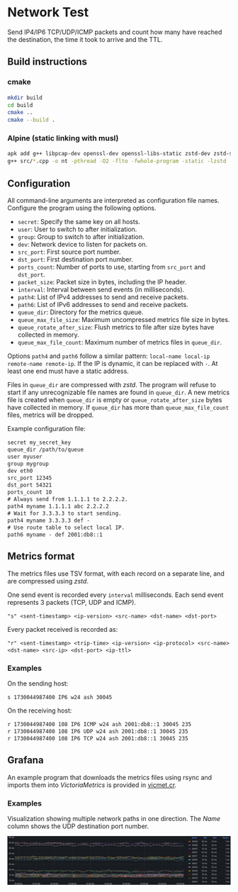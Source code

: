 # Network Test

Send IP4/IP6 TCP/UDP/ICMP packets and count how many have reached the destination, the time it took to arrive and the TTL.

## Build instructions

### cmake

```bash
mkdir build
cd build
cmake ..
cmake --build .
```

### Alpine (static linking with musl)

```bash
apk add g++ libpcap-dev openssl-dev openssl-libs-static zstd-dev zstd-static
g++ src/*.cpp -o nt -pthread -O2 -flto -fwhole-program -static -lzstd -lcrypto -lpcap -Wno-deprecated-declarations
```

## Configuration

All command-line arguments are interpreted as configuration file names.
Configure the program using the following options.

- `secret`: Specify the same key on all hosts.
- `user`: User to switch to after initialization.
- `group`: Group to switch to after initialization.
- `dev`: Network device to listen for packets on.
- `src_port`: First source port number.
- `dst_port`: First destination port number.
- `ports_count`: Number of ports to use, starting from `src_port` and `dst_port`.
- `packet_size`: Packet size in bytes, including the IP header.
- `interval`: Interval between send events (in milliseconds).
- `path4`: List of IPv4 addresses to send and receive packets.
- `path6`: List of IPv6 addresses to send and receive packets.
- `queue_dir`: Directory for the metrics queue.
- `queue_max_file_size`: Maximum uncompressed metrics file size in bytes.
- `queue_rotate_after_size`: Flush metrics to file after size bytes have collected in memory.
- `queue_max_file_count`: Maximum number of metrics files in `queue_dir`.

Options `path4` and `path6` follow a similar pattern: `local-name local-ip remote-name remote-ip`.  If the IP is dynamic, it can be replaced with `-`. At least one end must have a static address.

Files in `queue_dir` are compressed with _zstd_. The program will refuse to start if any unrecognizable file names are found in `queue_dir`. A new metrics file is created when `queue_dir` is empty or `queue_rotate_after_size` bytes have collected in memory. If `queue_dir` has more than `queue_max_file_count` files, metrics will be dropped.

Example configuration file:
```text
secret my_secret_key
queue_dir /path/to/queue
user myuser
group mygroup
dev eth0
src_port 12345
dst_port 54321
ports_count 10
# Always send from 1.1.1.1 to 2.2.2.2.
path4 myname 1.1.1.1 abc 2.2.2.2
# Wait for 3.3.3.3 to start sending.
path4 myname 3.3.3.3 def -
# Use route table to select local IP.
path6 myname - def 2001:db8::1
```

## Metrics format

The metrics files use TSV format, with each record on a separate line, and are compressed using _zstd_.

One send event is recorded every `interval` milliseconds.
Each send event represents 3 packets (TCP, UDP and ICMP).

```
"s" <sent-timestamp> <ip-version> <src-name> <dst-name> <dst-port>
```

Every packet received is recorded as:

```
"r" <sent-timestamp> <trip-time> <ip-version> <ip-protocol> <src-name> <dst-name> <src-ip> <dst-port> <ip-ttl>
```

### Examples

On the sending host:
```
s 1730044987400 IP6 w24 ash 30045
```

On the receiving host:
```
r 1730044987400 108 IP6 ICMP w24 ash 2001:db8::1 30045 235
r 1730044987400 108 IP6 UDP w24 ash 2001:db8::1 30045 235
r 1730044987400 108 IP6 TCP w24 ash 2001:db8::1 30045 235
```

## Grafana

An example program that downloads the metrics files using rsync and imports them into _VictoriaMetrics_ is provided in [vicmet.cr](import/vicmet.cr).

### Examples

Visualization showing multiple network paths in one direction.
The _Name_ column shows the UDP destination port number.

![Grafana Multiple Paths](images/grafana-multiple-paths.png)
